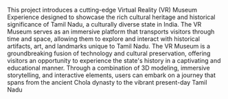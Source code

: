 This project introduces a cutting-edge Virtual Reality (VR) Museum Experience designed to showcase the rich cultural heritage and historical significance of Tamil Nadu, a culturally diverse state in India. The VR Museum serves as an immersive platform that transports visitors through time and space, allowing them to explore and interact with historical artifacts, art, and landmarks unique to Tamil Nadu.
The VR Museum is a groundbreaking fusion of technology and cultural preservation, offering visitors an opportunity to experience the state's history in a captivating and educational manner. Through a combination of 3D modeling, immersive storytelling, and interactive elements, users can embark on a journey that spans from the ancient Chola dynasty to the vibrant present-day Tamil Nadu
